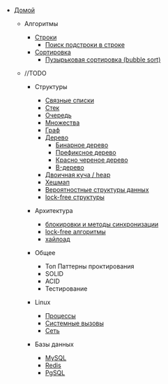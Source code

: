- [Домой](/README.md)
  - Алгоритмы
    - [Строки](README.md)
        - [Поиск подстроки в строке](search_substring.md)
    - [Сортировка](sort/README.md)
        - [Пузырьковая сортировка (bubble sort)](sort/README.md#Пузырьковая-сортировка-bubble-sort)

  - //TODO
      - Структуры
    
        - [Связные списки](README.md)
        - [Стек](README.md)
        - [Очередь](README.md)
        - [Множества](README.md)
        - [Граф](README.md)
        - [Дерево](README.md)
            - [Бинарное дерево](README.md)
            - [Префиксное дерево](README.md)
            - [Красно череное дерево](README.md)
            - [B-дерево](README.md)
        - [Двоичная куча / heap](README.md)
        - [Хешмап](README.md)
        - [Вероятностные структуры данных](README.md)
        - [lock-free структуры](README.md)

      - Архитектура
        - [блокировки и методы синхронизации](README.md)
        - [lock-free алгоритмы](README.md)
        - [хайлоад](README.md)

      - Общее
        - Топ Паттерны проктирования
        - SOLID
        - ACID
        - Тестирование

      - Linux
    
        - [Процессы](README.md)
        - [Системные вызовы](README.md)
        - [Сеть](README.md)

      - Базы данных

        - [MySQL](README.md)
        - [Redis](README.md)
        - [PgSQL](README.md)
